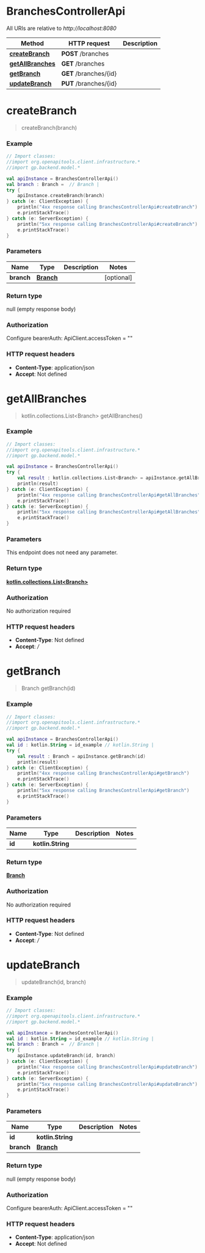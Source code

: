 # BranchesControllerApi

All URIs are relative to *http://localhost:8080*

Method | HTTP request | Description
------------- | ------------- | -------------
[**createBranch**](BranchesControllerApi.md#createBranch) | **POST** /branches | 
[**getAllBranches**](BranchesControllerApi.md#getAllBranches) | **GET** /branches | 
[**getBranch**](BranchesControllerApi.md#getBranch) | **GET** /branches/{id} | 
[**updateBranch**](BranchesControllerApi.md#updateBranch) | **PUT** /branches/{id} | 


<a name="createBranch"></a>
# **createBranch**
> createBranch(branch)



### Example
```kotlin
// Import classes:
//import org.openapitools.client.infrastructure.*
//import gp.backend.model.*

val apiInstance = BranchesControllerApi()
val branch : Branch =  // Branch | 
try {
    apiInstance.createBranch(branch)
} catch (e: ClientException) {
    println("4xx response calling BranchesControllerApi#createBranch")
    e.printStackTrace()
} catch (e: ServerException) {
    println("5xx response calling BranchesControllerApi#createBranch")
    e.printStackTrace()
}
```

### Parameters

Name | Type | Description  | Notes
------------- | ------------- | ------------- | -------------
 **branch** | [**Branch**](Branch.md)|  | [optional]

### Return type

null (empty response body)

### Authorization


Configure bearerAuth:
    ApiClient.accessToken = ""

### HTTP request headers

 - **Content-Type**: application/json
 - **Accept**: Not defined

<a name="getAllBranches"></a>
# **getAllBranches**
> kotlin.collections.List&lt;Branch&gt; getAllBranches()



### Example
```kotlin
// Import classes:
//import org.openapitools.client.infrastructure.*
//import gp.backend.model.*

val apiInstance = BranchesControllerApi()
try {
    val result : kotlin.collections.List<Branch> = apiInstance.getAllBranches()
    println(result)
} catch (e: ClientException) {
    println("4xx response calling BranchesControllerApi#getAllBranches")
    e.printStackTrace()
} catch (e: ServerException) {
    println("5xx response calling BranchesControllerApi#getAllBranches")
    e.printStackTrace()
}
```

### Parameters
This endpoint does not need any parameter.

### Return type

[**kotlin.collections.List&lt;Branch&gt;**](Branch.md)

### Authorization

No authorization required

### HTTP request headers

 - **Content-Type**: Not defined
 - **Accept**: */*

<a name="getBranch"></a>
# **getBranch**
> Branch getBranch(id)



### Example
```kotlin
// Import classes:
//import org.openapitools.client.infrastructure.*
//import gp.backend.model.*

val apiInstance = BranchesControllerApi()
val id : kotlin.String = id_example // kotlin.String | 
try {
    val result : Branch = apiInstance.getBranch(id)
    println(result)
} catch (e: ClientException) {
    println("4xx response calling BranchesControllerApi#getBranch")
    e.printStackTrace()
} catch (e: ServerException) {
    println("5xx response calling BranchesControllerApi#getBranch")
    e.printStackTrace()
}
```

### Parameters

Name | Type | Description  | Notes
------------- | ------------- | ------------- | -------------
 **id** | **kotlin.String**|  |

### Return type

[**Branch**](Branch.md)

### Authorization

No authorization required

### HTTP request headers

 - **Content-Type**: Not defined
 - **Accept**: */*

<a name="updateBranch"></a>
# **updateBranch**
> updateBranch(id, branch)



### Example
```kotlin
// Import classes:
//import org.openapitools.client.infrastructure.*
//import gp.backend.model.*

val apiInstance = BranchesControllerApi()
val id : kotlin.String = id_example // kotlin.String | 
val branch : Branch =  // Branch | 
try {
    apiInstance.updateBranch(id, branch)
} catch (e: ClientException) {
    println("4xx response calling BranchesControllerApi#updateBranch")
    e.printStackTrace()
} catch (e: ServerException) {
    println("5xx response calling BranchesControllerApi#updateBranch")
    e.printStackTrace()
}
```

### Parameters

Name | Type | Description  | Notes
------------- | ------------- | ------------- | -------------
 **id** | **kotlin.String**|  |
 **branch** | [**Branch**](Branch.md)|  |

### Return type

null (empty response body)

### Authorization


Configure bearerAuth:
    ApiClient.accessToken = ""

### HTTP request headers

 - **Content-Type**: application/json
 - **Accept**: Not defined

